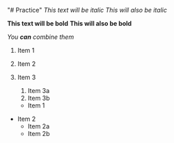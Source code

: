 "# Practice" 
*This text will be italic*
_This will also be italic_

**This text will be bold**
__This will also be bold__

_You **can** combine them_



1. Item 1
1. Item 2
1. Item 3
   1. Item 3a
   1. Item 3b
   
   
   * Item 1
* Item 2
  * Item 2a
  * Item 2b
   
   
